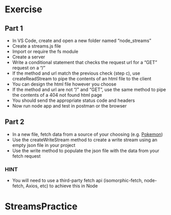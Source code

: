 # Exercise

## Part 1

- In VS Code, create and open a new folder named “node_streams”
- Create a streams.js file
- Import or require the fs module
- Create a server
- Write a conditional statement that checks the request url for a “GET” request on a “/”
- If the method and url match the previous check (step c), use createReadStream to pipe the contents of an html file to the client
- You can design the html file however you choose
- If the method and url are not “/” and “GET”, use the same method to pipe the contents of a 404 not found html page
- You should send the appropriate status code and headers
- Now run node app and test in postman or the browser

## Part 2

- In a new file, fetch data from a source of your choosing (e.g. [Pokemon](“https://raw.githubusercontent.com/Biuni/PokemonGO-Pokedex/master/pokedex.json”))
- Use the createWriteStream method to create a write stream using an empty json file in your project
- Use the write method to populate the json file with the data from your fetch request

### HINT

- You will need to use a third-party fetch api (isomorphic-fetch, node-fetch, Axios, etc) to achieve this in Node
# StreamsPractice
